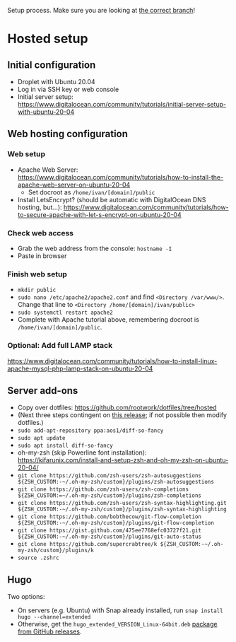 Setup process. Make sure you are looking at [the correct
branch](https://github.com/rootwork/dotfiles/branches)!

<!-- The following section, from "ts" to "te", is an automatically-generated
  table of contents, updated whenever this file changes. Do not edit within
  this section. -->

<!--ts-->
<!--te-->

# Hosted setup

## Initial configuration

* Droplet with Ubuntu 20.04
* Log in via SSH key or web console
* Initial server setup: https://www.digitalocean.com/community/tutorials/initial-server-setup-with-ubuntu-20-04

## Web hosting configuration

### Web setup

* Apache Web Server: https://www.digitalocean.com/community/tutorials/how-to-install-the-apache-web-server-on-ubuntu-20-04
  * Set docroot as `/home/ivan/[domain]/public`
* Install LetsEncrypt? (should be automatic with DigitalOcean DNS hosting, but...): https://www.digitalocean.com/community/tutorials/how-to-secure-apache-with-let-s-encrypt-on-ubuntu-20-04

### Check web access

* Grab the web address from the console: `hostname -I`
* Paste in browser

### Finish web setup

* `mkdir public`
* `sudo nano /etc/apache2/apache2.conf` and find `<Directory /var/www/>`. Change that line to `<Directory /home/[domain]/ivan/public>`
* `sudo systemctl restart apache2`
* Complete with Apache tutorial above, remembering docroot is `/home/ivan/[domain]/public`.

### Optional: Add full LAMP stack
https://www.digitalocean.com/community/tutorials/how-to-install-linux-apache-mysql-php-lamp-stack-on-ubuntu-20-04

## Server add-ons

* Copy over dotfiles: https://github.com/rootwork/dotfiles/tree/hosted
* (Next three steps contingent on [this release](https://github.com/so-fancy/diff-so-fancy/issues/383); if not possible then modify dotfiles.)
* `sudo add-apt-repository ppa:aos1/diff-so-fancy`
* `sudo apt update`
* `sudo apt install diff-so-fancy`
* oh-my-zsh (skip Powerline font installation): https://kifarunix.com/install-and-setup-zsh-and-oh-my-zsh-on-ubuntu-20-04/
* `git clone https://github.com/zsh-users/zsh-autosuggestions ${ZSH_CUSTOM:-~/.oh-my-zsh/custom}/plugins/zsh-autosuggestions`
* `git clone https://github.com/zsh-users/zsh-completions ${ZSH_CUSTOM:=~/.oh-my-zsh/custom}/plugins/zsh-completions`
* `git clone https://github.com/zsh-users/zsh-syntax-highlighting.git ${ZSH_CUSTOM:-~/.oh-my-zsh/custom}/plugins/zsh-syntax-highlighting`
* `git clone https://github.com/bobthecow/git-flow-completion ${ZSH_CUSTOM:-~/.oh-my-zsh/custom}/plugins/git-flow-completion`
* `git clone https://gist.github.com/475ee7768efc03727f21.git ${ZSH_CUSTOM:-~/.oh-my-zsh/custom}/plugins/git-auto-status`
* `git clone https://github.com/supercrabtree/k ${ZSH_CUSTOM:-~/.oh-my-zsh/custom}/plugins/k`
* `source .zshrc`

## Hugo

Two options:

* On servers (e.g. Ubuntu) with Snap already installed, run `snap install hugo --channel=extended`
* Otherwise, get the `hugo_extended_VERSION_Linux-64bit.deb` [package from GitHub releases](https://github.com/gohugoio/hugo/releases).

